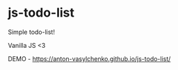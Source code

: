 # js-todo-list

Simple todo-list!

Vanilla JS <3

DEMO - https://anton-vasylchenko.github.io/js-todo-list/

